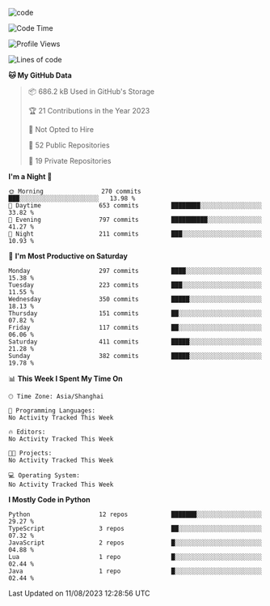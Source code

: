
<!--
**liuyaanng/liuyaanng** is a ✨ _special_ ✨ repository because its `README.md` (this file) appears on your GitHub profile.

Here are some ideas to get you started:

- 🔭 I’m currently working on ...
- 🌱 I’m currently learning ...
- 👯 I’m looking to collaborate on ...
- 🤔 I’m looking for help with ...
- 💬 Ask me about ...
- 📫 How to reach me: ...
- 😄 Pronouns: ...
- ⚡ Fun fact: ...
-->


![code](https://cdn.jsdelivr.net/gh/liuyaanng/liuyaanng@1.0/code.gif) 

<!--START_SECTION:waka-->
![Code Time](http://img.shields.io/badge/Code%20Time-243%20hrs%2022%20mins-blue)

![Profile Views](http://img.shields.io/badge/Profile%20Views-0-blue)

![Lines of code](https://img.shields.io/badge/From%20Hello%20World%20I%27ve%20Written-14.4%20million%20lines%20of%20code-blue)

**🐱 My GitHub Data** 

> 📦 686.2 kB Used in GitHub's Storage 
 > 
> 🏆 21 Contributions in the Year 2023
 > 
> 🚫 Not Opted to Hire
 > 
> 📜 52 Public Repositories 
 > 
> 🔑 19 Private Repositories 
 > 
**I'm a Night 🦉** 

```text
🌞 Morning                270 commits         ███░░░░░░░░░░░░░░░░░░░░░░   13.98 % 
🌆 Daytime                653 commits         ████████░░░░░░░░░░░░░░░░░   33.82 % 
🌃 Evening                797 commits         ██████████░░░░░░░░░░░░░░░   41.27 % 
🌙 Night                  211 commits         ███░░░░░░░░░░░░░░░░░░░░░░   10.93 % 
```
📅 **I'm Most Productive on Saturday** 

```text
Monday                   297 commits         ████░░░░░░░░░░░░░░░░░░░░░   15.38 % 
Tuesday                  223 commits         ███░░░░░░░░░░░░░░░░░░░░░░   11.55 % 
Wednesday                350 commits         █████░░░░░░░░░░░░░░░░░░░░   18.13 % 
Thursday                 151 commits         ██░░░░░░░░░░░░░░░░░░░░░░░   07.82 % 
Friday                   117 commits         ██░░░░░░░░░░░░░░░░░░░░░░░   06.06 % 
Saturday                 411 commits         █████░░░░░░░░░░░░░░░░░░░░   21.28 % 
Sunday                   382 commits         █████░░░░░░░░░░░░░░░░░░░░   19.78 % 
```


📊 **This Week I Spent My Time On** 

```text
🕑︎ Time Zone: Asia/Shanghai

💬 Programming Languages: 
No Activity Tracked This Week

🔥 Editors: 
No Activity Tracked This Week

🐱‍💻 Projects: 
No Activity Tracked This Week

💻 Operating System: 
No Activity Tracked This Week
```

**I Mostly Code in Python** 

```text
Python                   12 repos            ███████░░░░░░░░░░░░░░░░░░   29.27 % 
TypeScript               3 repos             ██░░░░░░░░░░░░░░░░░░░░░░░   07.32 % 
JavaScript               2 repos             █░░░░░░░░░░░░░░░░░░░░░░░░   04.88 % 
Lua                      1 repo              █░░░░░░░░░░░░░░░░░░░░░░░░   02.44 % 
Java                     1 repo              █░░░░░░░░░░░░░░░░░░░░░░░░   02.44 % 
```




 Last Updated on 11/08/2023 12:28:56 UTC
<!--END_SECTION:waka-->
